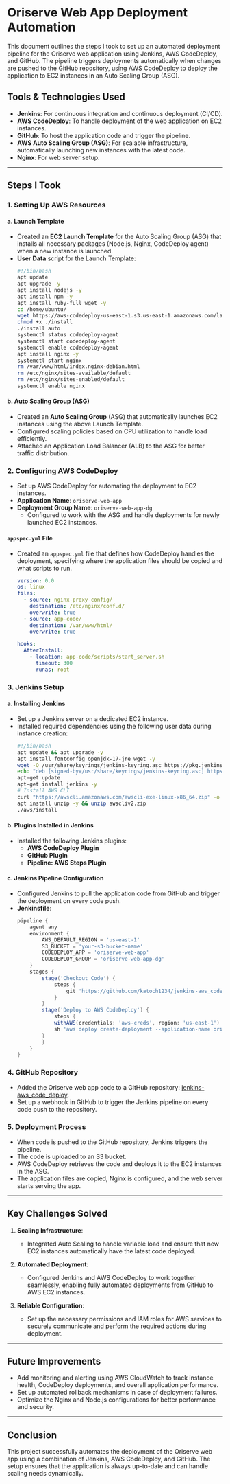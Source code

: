 # Oriserve Web App Deployment Automation

This document outlines the steps I took to set up an automated deployment pipeline for the Oriserve web application using Jenkins, AWS CodeDeploy, and GitHub. The pipeline triggers deployments automatically when changes are pushed to the GitHub repository, using AWS CodeDeploy to deploy the application to EC2 instances in an Auto Scaling Group (ASG).

## Tools & Technologies Used
- **Jenkins**: For continuous integration and continuous deployment (CI/CD).
- **AWS CodeDeploy**: To handle deployment of the web application on EC2 instances.
- **GitHub**: To host the application code and trigger the pipeline.
- **AWS Auto Scaling Group (ASG)**: For scalable infrastructure, automatically launching new instances with the latest code.
- **Nginx**: For web server setup.

---

## Steps I Took

### 1. **Setting Up AWS Resources**

#### a. Launch Template
- Created an **EC2 Launch Template** for the Auto Scaling Group (ASG) that installs all necessary packages (Node.js, Nginx, CodeDeploy agent) when a new instance is launched.
- **User Data** script for the Launch Template:
    ```bash
    #!/bin/bash
    apt update
    apt upgrade -y
    apt install nodejs -y
    apt install npm -y
    apt install ruby-full wget -y
    cd /home/ubuntu/
    wget https://aws-codedeploy-us-east-1.s3.us-east-1.amazonaws.com/latest/install
    chmod +x ./install
    ./install auto
    systemctl status codedeploy-agent
    systemctl start codedeploy-agent
    systemctl enable codedeploy-agent
    apt install nginx -y
    systemctl start nginx
    rm /var/www/html/index.nginx-debian.html
    rm /etc/nginx/sites-available/default
    rm /etc/nginx/sites-enabled/default
    systemctl enable nginx
    ```

#### b. Auto Scaling Group (ASG)
- Created an **Auto Scaling Group** (ASG) that automatically launches EC2 instances using the above Launch Template.
- Configured scaling policies based on CPU utilization to handle load efficiently.
- Attached an Application Load Balancer (ALB) to the ASG for better traffic distribution.

### 2. **Configuring AWS CodeDeploy**
- Set up AWS CodeDeploy for automating the deployment to EC2 instances.
- **Application Name**: `oriserve-web-app`
- **Deployment Group Name**: `oriserve-web-app-dg`
    - Configured to work with the ASG and handle deployments for newly launched EC2 instances.

#### `appspec.yml` File
- Created an `appspec.yml` file that defines how CodeDeploy handles the deployment, specifying where the application files should be copied and what scripts to run.
    ```yaml
    version: 0.0
    os: linux
    files:
      - source: nginx-proxy-config/
        destination: /etc/nginx/conf.d/
        overwrite: true
      - source: app-code/
        destination: /var/www/html/
        overwrite: true

    hooks:
      AfterInstall:
        - location: app-code/scripts/start_server.sh
          timeout: 300
          runas: root
    ```

### 3. **Jenkins Setup**

#### a. Installing Jenkins
- Set up a Jenkins server on a dedicated EC2 instance. 
- Installed required dependencies using the following user data during instance creation:
    ```bash
    #!/bin/bash
    apt update && apt upgrade -y
    apt install fontconfig openjdk-17-jre wget -y
    wget -O /usr/share/keyrings/jenkins-keyring.asc https://pkg.jenkins.io/debian-stable/jenkins.io-2023.key
    echo "deb [signed-by=/usr/share/keyrings/jenkins-keyring.asc] https://pkg.jenkins.io/debian-stable binary/" | tee /etc/apt/sources.list.d/jenkins.list > /dev/null
    apt-get update
    apt-get install jenkins -y
    # Install AWS CLI
    curl "https://awscli.amazonaws.com/awscli-exe-linux-x86_64.zip" -o "awscliv2.zip"
    apt install unzip -y && unzip awscliv2.zip
    ./aws/install
    ```

#### b. Plugins Installed in Jenkins
- Installed the following Jenkins plugins:
    - **AWS CodeDeploy Plugin**
    - **GitHub Plugin**
    - **Pipeline: AWS Steps Plugin**

#### c. Jenkins Pipeline Configuration
- Configured Jenkins to pull the application code from GitHub and trigger the deployment on every code push.
- **Jenkinsfile**:
    ```groovy
    pipeline {
        agent any
        environment {
            AWS_DEFAULT_REGION = 'us-east-1'
            S3_BUCKET = 'your-s3-bucket-name'
            CODEDEPLOY_APP = 'oriserve-web-app'
            CODEDEPLOY_GROUP = 'oriserve-web-app-dg'
        }
        stages {
            stage('Checkout Code') {
                steps {
                    git 'https://github.com/katoch1234/jenkins-aws_code_deploy.git'
                }
            }
            stage('Deploy to AWS CodeDeploy') {
                steps {
                withAWS(credentials: 'aws-creds', region: 'us-east-1') {
                sh 'aws deploy create-deployment --application-name oriserve-web-app --deployment-config-name CodeDeployDefault.OneAtATime --deployment-group-name oniserve-web-app-dg --description "My GitHub deployment demo" --github-location repository=katoch1234/jenkins-aws_code_deploy,commitId=${GIT_COMMIT}'
            }
            }
        }
    }
    ```

### 4. **GitHub Repository**
- Added the Oriserve web app code to a GitHub repository: [jenkins-aws_code_deploy](https://github.com/katoch1234/jenkins-aws_code_deploy.git).
- Set up a webhook in GitHub to trigger the Jenkins pipeline on every code push to the repository.

### 5. **Deployment Process**

- When code is pushed to the GitHub repository, Jenkins triggers the pipeline.
- The code is uploaded to an S3 bucket.
- AWS CodeDeploy retrieves the code and deploys it to the EC2 instances in the ASG.
- The application files are copied, Nginx is configured, and the web server starts serving the app.

---

## Key Challenges Solved

1. **Scaling Infrastructure**:
   - Integrated Auto Scaling to handle variable load and ensure that new EC2 instances automatically have the latest code deployed.

2. **Automated Deployment**:
   - Configured Jenkins and AWS CodeDeploy to work together seamlessly, enabling fully automated deployments from GitHub to AWS EC2 instances.

3. **Reliable Configuration**:
   - Set up the necessary permissions and IAM roles for AWS services to securely communicate and perform the required actions during deployment.

---

## Future Improvements

- Add monitoring and alerting using AWS CloudWatch to track instance health, CodeDeploy deployments, and overall application performance.
- Set up automated rollback mechanisms in case of deployment failures.
- Optimize the Nginx and Node.js configurations for better performance and security.

---

## Conclusion

This project successfully automates the deployment of the Oriserve web app using a combination of Jenkins, AWS CodeDeploy, and GitHub. The setup ensures that the application is always up-to-date and can handle scaling needs dynamically.
